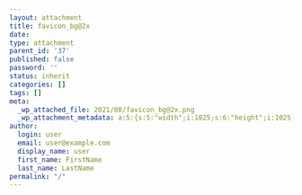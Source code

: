 ```yaml
---
layout: attachment
title: favicon_bg@2x
date: 
type: attachment
parent_id: '37'
published: false
password: ''
status: inherit
categories: []
tags: []
meta:
  _wp_attached_file: 2021/08/favicon_bg@2x.png
  _wp_attachment_metadata: a:5:{s:5:"width";i:1025;s:6:"height";i:1025;s:4:"file";s:25:"2021/08/favicon_bg@2x.png";s:5:"sizes";a:3:{s:6:"medium";a:4:{s:4:"file";s:25:"favicon_bg@2x-300x300.png";s:5:"width";i:300;s:6:"height";i:300;s:9:"mime-type";s:9:"image/png";}s:9:"thumbnail";a:4:{s:4:"file";s:25:"favicon_bg@2x-150x150.png";s:5:"width";i:150;s:6:"height";i:150;s:9:"mime-type";s:9:"image/png";}s:12:"medium_large";a:4:{s:4:"file";s:25:"favicon_bg@2x-768x768.png";s:5:"width";i:768;s:6:"height";i:768;s:9:"mime-type";s:9:"image/png";}}s:10:"image_meta";a:12:{s:8:"aperture";s:1:"0";s:6:"credit";s:0:"";s:6:"camera";s:0:"";s:7:"caption";s:0:"";s:17:"created_timestamp";s:1:"0";s:9:"copyright";s:0:"";s:12:"focal_length";s:1:"0";s:3:"iso";s:1:"0";s:13:"shutter_speed";s:1:"0";s:5:"title";s:0:"";s:11:"orientation";s:1:"0";s:8:"keywords";a:0:{}}}
author:
  login: user
  email: user@example.com
  display_name: user
  first_name: FirstName
  last_name: LastName
permalink: "/"
---
```


